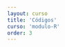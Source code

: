 ```yaml
---
layout: curso
title: 'Códigos'
curso: 'modulo-R'
order: 3
---
```

<!--
## Ejemplo del uso del RMarkdown.

 - [Archivo en formato ".Rmd"](./codigos/ejemplo1.Rmd).
 - [Archivo en formato ".html"](./codigos/ejemplo1.html)
 - [Base de datos de la participación en los olímpicos por parte de Colombia](./codigos/colombia_olimpicos.csv).

## Ejemplo de la escalera
 - [Escalera](./codigos/escalera1.R)
 - [Funciones auxiliares](./codigos/funciones.R)

## Indicación de la batalla naval.
 - [Tablero simple](./codigos/interactua.R)
 - [Archivo de intercambio](./codigos/jugada.txt) -->
